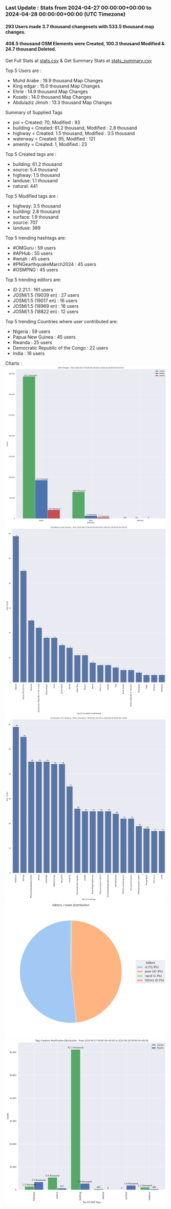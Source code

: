 ### Last Update : Stats from 2024-04-27 00:00:00+00:00 to 2024-04-28 00:00:00+00:00 (UTC Timezone)

#### 293 Users made 3.7 thousand changesets with 533.5 thousand map changes.
#### 408.5 thousand OSM Elements were Created, 100.3 thousand Modified & 24.7 thousand Deleted.
Get Full Stats at [stats.csv](/stats/hotosm/Daily/stats.csv)
 & Get Summary Stats at [stats_summary.csv](/stats/hotosm/Daily/stats_summary.csv)

Top 5 Users are : 
- Muhd Arabe : 19.9 thousand Map Changes
- King edgar : 15.0 thousand Map Changes
- Ehrie : 14.9 thousand Map Changes
- Kosebi : 14.0 thousand Map Changes
- Abdulaziz Jimoh : 13.3 thousand Map Changes

Summary of Supplied Tags
- poi = Created: 70, Modified : 93
- building = Created: 61.2 thousand, Modified : 2.8 thousand
- highway = Created: 1.5 thousand, Modified : 3.5 thousand
- waterway = Created: 95, Modified : 121
- amenity = Created: 1, Modified : 23


Top 5 Created tags are :
- building: 61.2 thousand
- source: 5.4 thousand
- highway: 1.5 thousand
- landuse: 1.1 thousand
- natural: 441


Top 5 Modified tags are :
- highway: 3.5 thousand
- building: 2.8 thousand
- surface: 1.9 thousand
- source: 707
- landuse: 389


Top 5 trending hashtags are:
- #OMGuru : 59 users
- #APHub : 55 users
- #wnah : 45 users
- #PNGearthquakeMarch2024 : 45 users
- #OSMPNG : 45 users


Top 5 trending editors are:
- iD 2.21.1 : 161 users
- JOSM/1.5 (19039 en) : 27 users
- JOSM/1.5 (19017 en) : 16 users
- JOSM/1.5 (18969 en) : 16 users
- JOSM/1.5 (18822 en) : 12 users


Top 5 trending Countries where user contributed are:
- Nigeria : 59 users
- Papua New Guinea : 45 users
- Rwanda : 25 users
- Democratic Republic of the Congo : 22 users
- India : 18 users


 Charts : 
![Alt text](./stats_osm_changes.png) 
![Alt text](./stats_users_per_country.png) 
![Alt text](./stats_users_per_hashtag.png) 
![Alt text](./stats_editors_pie_chart.png) 
![Alt text](./stats_tags.png) 

